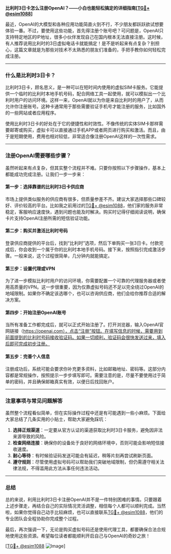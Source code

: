 **比利时3日卡怎么注册OpenAI？——小白也能轻松搞定的详细指南[[TG💪+ @esim1088](https://t.me/s/esim1088)]**

最近，OpenAI的大模型和各种应用功能简直火到不行，不少朋友都跃跃欲试想要体验一番。不过，要使用这些功能，首先得注册个账号吧？可问题是，OpenAI只支持特定地区的IP地址，很多小伙伴发现自己在国内根本无法直接注册。这时候，有人推荐说用比利时的3日虚拟电话卡就能搞定！是不是听起来有点复杂？别担心，这篇文章就是为那些对技术不太熟悉的朋友们准备的，手把手教你如何轻松完成注册。

---

### 什么是比利时3日卡？

比利时3日卡，顾名思义，是一种可以在短时间内使用的虚拟SIM卡服务。它能提供一个临时的比利时本地手机号码，配合网络工具一起使用，就可以模拟出一个比利时用户的访问环境。这样一来，OpenAI就以为你是来自比利时的用户了，从而允许你注册账号。这种卡通常用于那些需要验证手机号才能注册的服务，比如国外的一些网站或者应用程序。

使用比利时3日卡的好处在于它的便捷性和时效性。不像传统的实体SIM卡那样需要邮寄或购买，虚拟卡可以直接通过手机APP或者网页进行购买和激活。而且，由于是短期使用，费用也相对较低，非常适合像注册OpenAI这样的一次性需求。

---

### 注册OpenAI需要哪些步骤？

虽然听起来有点复杂，但其实整个流程并不难。只要你按照以下步骤操作，基本上都能成功完成注册。让我们一步一步来：

#### 第一步：选择靠谱的比利时3日卡供应商

市场上提供类似服务的供应商有很多，但质量参差不齐。建议大家选择那些口碑较好、评价较高的平台。比如我之前用过的[TG💪+ @esim1088](https://t.me/s/esim1088)，他们家的服务非常稳定，客服响应速度快，遇到问题也能及时解决。购买时记得仔细阅读说明，确保卡片支持OpenAI注册所需的短信验证功能。

#### 第二步：购买并激活比利时号码

登录供应商提供的平台后，找到“比利时”选项，然后下单购买一张3日卡。付款完成后，你会收到一个属于你的比利时本地手机号码。接下来，按照指引完成激活步骤。一般来说，这个过程很简单，几分钟内就能搞定。

#### 第三步：设置代理或VPN

为了进一步模拟比利时用户的访问环境，你需要配置一个可靠的代理服务器或者使用高质量的VPN。这一步很重要，因为仅靠虚拟号码还不足以完全绕过OpenAI的地域限制。如果你不确定该选哪个，也可以咨询供应商，他们会给你推荐合适的解决方案。

#### 第四步：开始注册OpenAI账号

当所有准备工作都完成后，就可以正式开始注册了。打开浏览器，输入OpenAI官网链接（https://openai.com），点击“注册”按钮。在填写信息的时候，需要用到前面提到的比利时号码接收验证码。如果一切顺利，验证码会很快发送过来，填入后即可完成初步注册。

#### 第五步：完善个人信息

注册成功后，系统可能会要求你补充更多资料，比如邮箱地址、密码等。这部分内容都是常规操作，按照提示一步步填写即可。需要注意的是，尽量不要使用过于简单的密码，并且确保邮箱真实有效，以便日后找回账户。

---

### 注意事项与常见问题解答

虽然整个流程看似简单，但在实际操作过程中还是有可能遇到一些小麻烦。下面给大家总结了几条实用的小贴士，帮助大家避免踩坑：

1. **选择正规渠道**：一定要从官方认证的渠道获取比利时3日卡服务，避免因非法来源导致的风险。
2. **检查网络连接**：确保你的设备处于良好的网络环境中，否则可能会影响短信接收速度。
3. **耐心等待**：有时候验证码发送可能会有延迟，稍等片刻再尝试刷新页面。
4. **遵守规则**：尽管使用虚拟号码可以帮助我们突破地域限制，但仍需遵守相关法律法规，不得滥用此方法从事任何违法活动。

---

### 总结

总的来说，利用比利时3日卡注册OpenAI并不是一件特别困难的事情。只要跟着上述步骤走，再结合自己的实际情况灵活调整，相信每个人都可以顺利完成。当然啦，如果你觉得自己动手比较麻烦，也可以直接联系[TG💪+ @esim1088](https://t.me/s/esim1088)，他们的专业团队会全程协助你完成整个过程。

最后，再次强调一下，无论是购买虚拟号码还是使用代理工具，都要确保合法合规地使用这些资源。希望每位读者都能顺利开启自己与OpenAI的奇妙之旅！

[[TG💪+ @esim1088](https://t.me/s/esim1088) ![Image](https://i.postimg.cc/4NQfJmqS/Snipaste-2025-05-13-00-14-12.png)]